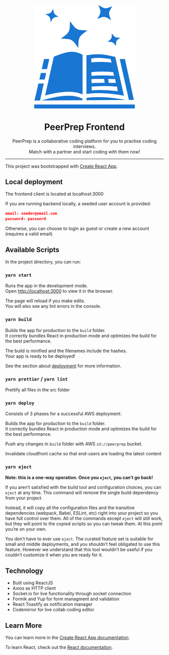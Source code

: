 <p align="center">
  <img src="public/peerprep.svg" width="320" alt="PeerPrep Logo" />
</p>
<h1 align="center">PeerPrep Frontend</h1>
<p align="center">PeerPrep is a collaborative coding platform for you to practise coding interviews. <br/>Match with a partner and start coding with them now!</p>

---

This project was bootstrapped with [Create React App](https://github.com/facebook/create-react-app).

## Local deployment
The frontend client is located at localhost:3000

If you are running backend locally, a seeded user account is provided:
```json
email: seeder@email.com
password: password
```

Otherwise, you can choose to login as guest or create a new account (requires a valid email)

## Available Scripts

In the project directory, you can run:

### `yarn start`

Runs the app in the development mode.\
Open [http://localhost:3000](http://localhost:3000) to view it in the browser.

The page will reload if you make edits.\
You will also see any lint errors in the console.

### `yarn build`

Builds the app for production to the `build` folder.\
It correctly bundles React in production mode and optimizes the build for the best performance.

The build is minified and the filenames include the hashes.\
Your app is ready to be deployed!

See the section about [deployment](https://facebook.github.io/create-react-app/docs/deployment) for more information.

### `yarn prettier` / `yarn lint`

Prettify all files in the src folder


### `yarn deploy`

Consists of 3 phases for a successful AWS deployment:

Builds the app for production to the `build` folder.\
It correctly bundles React in production mode and optimizes the build for the best performance.

Push any changes in `build` folder with AWS `s3://peerprep` bucket.

Invalidate cloudfront cache so that end-users are loading the latest content


### `yarn eject`

**Note: this is a one-way operation. Once you `eject`, you can’t go back!**

If you aren’t satisfied with the build tool and configuration choices, you can `eject` at any time. This command will remove the single build dependency from your project.

Instead, it will copy all the configuration files and the transitive dependencies (webpack, Babel, ESLint, etc) right into your project so you have full control over them. All of the commands except `eject` will still work, but they will point to the copied scripts so you can tweak them. At this point you’re on your own.

You don’t have to ever use `eject`. The curated feature set is suitable for small and middle deployments, and you shouldn’t feel obligated to use this feature. However we understand that this tool wouldn’t be useful if you couldn’t customize it when you are ready for it.

## Technology
* Built using ReactJS
* Axios as HTTP client
* Socket.io for live functionality through socket connection
* Formik and Yup for form managment and validation
* React Toastify as notification manager
* Codemirror for live collab coding editor
## Learn More

You can learn more in the [Create React App documentation](https://facebook.github.io/create-react-app/docs/getting-started).

To learn React, check out the [React documentation](https://reactjs.org/).

